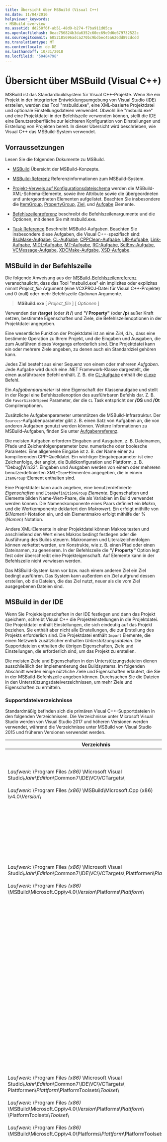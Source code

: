 ```yaml
---
title: Übersicht über MSBuild (Visual C++)
ms.date: 11/04/2016
helpviewer_keywords:
- MSBuild overview
ms.assetid: dd258f6f-ab51-48d9-b274-f7ba911d05ca
ms.openlocfilehash: 0eac756824b3da6352c60ec69e9d6e679732522c
ms.sourcegitcommit: 6052185696adca270bc9bdbec45a626dd89cdcdd
ms.translationtype: MT
ms.contentlocale: de-DE
ms.lasthandoff: 10/31/2018
ms.locfileid: "50484798"
---
```

# <a name="msbuild-visual-c-overview"></a>Übersicht über MSBuild (Visual C++)

MSBuild ist das Standardbuildsystem für Visual C++-Projekte. Wenn Sie ein Projekt in der integrierten Entwicklungsumgebung von Visual Studio (IDE) erstellen, werden das Tool "msbuild.exe", eine XML-basierte Projektdatei und optionale Einstellungsdateien verwendet. Obwohl Sie "msbuild.exe" und eine Projektdatei in der Befehlszeile verwenden können, stellt die IDE eine Benutzeroberfläche zur leichteren Konfiguration von Einstellungen und Erstellung von Projekten bereit. In dieser Übersicht wird beschrieben, wie Visual C++ das MSBuild-System verwendet.

## <a name="prerequisites"></a>Vorraussetzungen

Lesen Sie die folgenden Dokumente zu MSBuild.

- [MSBuild](/visualstudio/msbuild/msbuild) Übersicht der MSBuild-Konzepte.

- [MSBuild-Referenz](/visualstudio/msbuild/msbuild-reference) Referenzinformationen zum MSBuild-System.

- [Projekt-Verweis auf Konfigurationsdateischema](/visualstudio/msbuild/msbuild-project-file-schema-reference) werden die MSBuild-XML-Schema-Elemente, sowie ihre Attribute sowie die übergeordneten und untergeordneten Elementen aufgelistet. Beachten Sie insbesondere die [ItemGroup](/visualstudio/msbuild/itemgroup-element-msbuild), [PropertyGroup](/visualstudio/msbuild/propertygroup-element-msbuild), [Ziel](/visualstudio/msbuild/target-element-msbuild), und [Aufgabe](/visualstudio/msbuild/task-element-msbuild) Elemente.

- [Befehlszeilenreferenz](/visualstudio/msbuild/msbuild-command-line-reference) beschreibt die Befehlszeilenargumente und die Optionen, mit denen Sie mit msbuild.exe.

- [Task Reference](/visualstudio/msbuild/msbuild-task-reference) Beschreibt MSBuild-Aufgaben. Beachten Sie insbesondere diese Aufgaben, die Visual C++-spezifisch sind: [BscMake-Aufgabe](/visualstudio/msbuild/bscmake-task), [CL-Aufgabe](/visualstudio/msbuild/cl-task), [CPPClean-Aufgabe](/visualstudio/msbuild/cppclean-task), [LIB-Aufgabe](/visualstudio/msbuild/lib-task), [Link-Aufgabe](/visualstudio/msbuild/link-task), [MIDL-Aufgabe](/visualstudio/msbuild/midl-task), [MT-Aufgabe](/visualstudio/msbuild/mt-task), [RC-Aufgabe](/visualstudio/msbuild/rc-task), [SetEnv-Aufgabe](/visualstudio/msbuild/setenv-task), [ VCMessage-Aufgabe](/visualstudio/msbuild/vcmessage-task), [XDCMake-Aufgabe](/visualstudio/msbuild/xdcmake-task), [XSD-Aufgabe](/visualstudio/msbuild/xsd-task).

## <a name="msbuild-on-the-command-line"></a>MSBuild in der Befehlszeile

Die folgende Anweisung aus der [MSBuild-Befehlszeilenreferenz](/visualstudio/msbuild/msbuild-command-line-reference) veranschaulicht, dass das Tool "msbuild.exe" ein implizites oder explizites nimmt *Project_file* Argument (eine VCXPROJ-Datei für Visual C++-Projekte) und 0 (null) oder mehr Befehlszeile *Optionen* Argumente.

> **MSBuild.exe** [ *Project_file* ] [ *Optionen* ]

Verwenden der **/target** (oder **/t /**) und **"/ Property"** (oder **/p**) außer Kraft setzen, bestimmte Eigenschaften und Ziele, die Befehlszeilenoptionen in der Projektdatei angegeben.

Eine wesentliche Funktion der Projektdatei ist an eine *Ziel*, d.h., dass eine bestimmte Operation zu Ihrem Projekt, und die Eingaben und Ausgaben, die zum Ausführen dieses Vorgangs erforderlich sind. Eine Projektdatei kann ein oder mehrere Ziele angeben, zu denen auch ein Standardziel gehören kann.

Jedes Ziel besteht aus einer Sequenz von einem oder mehreren *Aufgaben*. Jede Aufgabe wird durch eine .NET Framework-Klasse dargestellt, die einen ausführbaren Befehl enthält. Z. B. die [CL-Aufgabe](/visualstudio/msbuild/cl-task) enthält die [cl.exe](../build/reference/compiling-a-c-cpp-program.md) Befehl.

Ein *Aufgabenparameter* ist eine Eigenschaft der Klassenaufgabe und stellt in der Regel eine Befehlszeilenoption des ausführbaren Befehls dar. Z. B. die `FavorSizeOrSpeed` Parameter, der die `CL` Task entspricht der **/OS** und **/Ot** Compileroptionen.

Zusätzliche Aufgabenparameter unterstützen die MSBuild-Infrastruktur. Der `Sources`-Aufgabenparameter gibt z. B. einen Satz von Aufgaben an, die von anderen Aufgaben genutzt werden können. Weitere Informationen zu MSBuild-Aufgaben, finden Sie unter [Aufgabenreferenz](/visualstudio/msbuild/msbuild-task-reference).

Die meisten Aufgaben erfordern Eingaben und Ausgaben, z. B. Dateinamen, Pfade und Zeichenfolgenparameter bzw. numerische oder boolesche Parameter. Eine allgemeine Eingabe ist z. B. der Name einer zu kompilierenden CPP-Quelldatei. Ein wichtiger Eingabeparameter ist eine Zeichenfolge, der angibt, die Buildkonfiguration und Plattform, z. B. "Debug\|Win32". Eingaben und Ausgaben werden von einem oder mehreren benutzerdefinierten XML-`Item`-Elementen angegeben, die in einem `ItemGroup`-Element enthalten sind.

Eine Projektdatei kann auch angeben, eine benutzerdefinierte *Eigenschaften* und `ItemDefinitionGroup` *Elemente*. Eigenschaften und Elemente bilden Name-Wert-Paare, die als Variablen im Build verwendet werden können. Die Namenskomponente eines Paars definiert ein *Makro*, und die Wertkomponente deklariert den *Makrowert*. Ein erfolgt mithilfe von $(*Namen*)-Notation ein, und ein Elementmakro erfolgt mithilfe der %(*Namen*) Notation.

Andere XML-Elemente in einer Projektdatei können Makros testen und anschließend den Wert eines Makros bedingt festlegen oder die Ausführung des Builds steuern. Makronamen und Literalzeichenfolgen können verkettet werden, um Konstrukte, wie z. B. einen Pfad oder einen Dateinamen, zu generieren. In der Befehlszeile die **"/ Property"** Option legt fest oder überschreibt eine Projekteigenschaft. Auf Elemente kann in der Befehlszeile nicht verwiesen werden.

Das MSBuild-System kann vor bzw. nach einem anderen Ziel ein Ziel bedingt ausführen. Das System kann außerdem ein Ziel aufgrund dessen erstellen, ob die Dateien, die das Ziel nutzt, neuer als die vom Ziel ausgegebenen Dateien sind.

## <a name="msbuild-in-the-ide"></a>MSBuild in der IDE

Wenn Sie Projekteigenschaften in der IDE festlegen und dann das Projekt speichern, schreibt Visual C++ die Projekteinstellungen in die Projektdatei. Die Projektdatei enthält Einstellungen, die sich eindeutig auf das Projekt beziehen. Sie enthält aber nicht alle Einstellungen, die zur Erstellung des Projekts erforderlich sind. Die Projektdatei enthält `Import` Elemente, die einen Netzwerk zusätzlicher enthalten *Unterstützungsdateien.* Die Supportdateien enthalten die übrigen Eigenschaften, Ziele und Einstellungen, die erforderlich sind, um das Projekt zu erstellen.

Die meisten Ziele und Eigenschaften in den Unterstützungsdateien dienen ausschließlich der Implementierung des Buildsystems. Im folgenden Abschnitt werden einige nützliche Ziele und Eigenschaften erläutert, die Sie in der MSBuild-Befehlszeile angeben können. Durchsuchen Sie die Dateien in den Unterstützungsdateiverzeichnissen, um mehr Ziele und Eigenschaften zu ermitteln.

### <a name="support-file-directories"></a>Supportdateiverzeichnisse

Standardmäßig befinden sich die primären Visual C++-Supportdateien in den folgenden Verzeichnissen. Die Verzeichnisse unter Microsoft Visual Studio werden von Visual Studio 2017 und höheren Versionen werden verwendet, während die Verzeichnisse unter MSBuild von Visual Studio 2015 und früheren Versionen verwendet werden.

|Verzeichnis|Beschreibung|
|---------------|-----------------|
|*Laufwerk*: \Program Files *(x86)* \Microsoft Visual Studio\\*Jahr*\\*Edition*\Common7\IDE\VC\VCTargets\ <br /><br />*Laufwerk*: \Program Files *(x86)* \MSBuild\Microsoft.Cpp (x86) \v4.0\\*Version*\ |Enthält die primären Zieldateien (TARGETS-Format) und Eigenschaftendateien (PROPS-Format), die von den Zielen verwendet werden. Standardmäßig verweist das $ (VCTargetsPath)-Makro auf dieses Verzeichnis.|
|*Laufwerk*: \Program Files *(x86)* \Microsoft Visual Studio\\*Jahr*\\*Edition*\Common7\IDE\VC\VCTargets\ Plattformen\\*Plattform*\ <br /><br />*Laufwerk*: \Program Files *(x86)* \MSBuild\Microsoft.Cpp\v4.0\\*Version*\Platforms\\*Plattform*\ |Enthält plattformspezifische Ziel- und Eigenschaftsdateien, die die Ziele und Eigenschaften im übergeordneten Verzeichnis außer Kraft setzen. Dieses Verzeichnis enthält auch eine DLL, die Aufgaben definiert, die von den Zielen in diesem Verzeichnis verwendet werden.<br /><br /> Die *Plattform* steht für die ARM, Win32 oder X64 Unterverzeichnis.|
|*Laufwerk*: \Program Files *(x86)* \Microsoft Visual Studio\\*Jahr*\\*Edition*\Common7\IDE\VC\VCTargets\ Plattformen\\*Plattform*\PlatformToolsets\\*Toolset*\ <br /><br />*Laufwerk*: \Program Files *(x86)* \MSBuild\Microsoft.Cpp\v4.0\\*Version*\Platforms\\*Plattform*\ \PlatformToolsets\\*Toolset*\ <br /><br />*Laufwerk*: \Program Files *(x86)* \MSBuild\Microsoft.Cpp\v4.0\Platforms\\*Plattform*\PlatformToolsets\\*Toolset*\ |Enthält die Verzeichnisse, mit denen das Build Visual C++-Anwendungen zu generieren, indem Sie mit dem angegebenen *Toolset*.<br /><br /> Die *Jahr* und *Edition* Platzhalter von Visual Studio 2017 und höhere Editionen verwendet werden. Die *Version* Platzhalter ist V110 für Visual Studio 2012, V120 für Visual Studio 2013 oder V140 für Visual Studio 2015. Die *Plattform* steht für die ARM, Win32 oder X64 Unterverzeichnis. Die *Toolset* Platzhalter stellt das Toolsetunterverzeichnis, z. B. v140 zum Erstellen von Windows-apps mit dem Visual Studio 2015-Toolset, v120_xp für Windows XP mit dem Toolset von Visual Studio 2013 oder v110_wp80 zu erstellen. Erstellen von Windows Phone 8.0-apps mit dem Toolset von Visual Studio 2012.<br /><br />Der Pfad, der die Verzeichnisse enthält, mit denen den Build entweder Visual C++ 2008 oder Visual C++ 2010-Anwendungen generieren nicht umfassen die *Version*, und die *Plattform* Platzhalter darstellt. die Itanium, Win32 oder X64 Unterverzeichnis. Die *Toolset* -Platzhalter stellt das Toolsetunterverzeichnis v90 oder v100 dar.|

### <a name="support-files"></a>Supportdateien

Die Supportdateiverzeichnisse enthalten Dateien mit diesen Erweiterungen:

|Erweiterung|Beschreibung|
|---------------|-----------------|
|TARGETS|Enthält `Target`-XML-Elemente, die die vom Ziel ausgeführten Aufgaben angeben. Enthält auch `PropertyGroup`-, `ItemGroup`- und `ItemDefinitionGroup`-Elemente sowie benutzerdefinierte `Item`-Elemente, die zum Zuweisen von Dateien und Befehlszeilenoptionen zu Aufgabenparametern verwendet werden.<br /><br /> Weitere Informationen finden Sie unter [Target-Element (MSBuild)](/visualstudio/msbuild/target-element-msbuild).|
|PROPS|Enthält `Property Group`-XML-Elemente und benutzerdefinierte `Property`-XML-Elemente, die während eines Builds verwendete Datei- und Parametereinstellungen angeben.<br /><br /> Enthält auch `ItemDefinitionGroup`-XML-Elemente und benutzerdefinierte `Item`-XML-Elemente, die zusätzliche Einstellungen angeben. In einer Elementdefinitionsgruppe definierte Elemente ähneln Eigenschaften, allerdings kann in der Befehlszeile nicht auf sie zugegriffen werden. Visual C++-Projektdateien verwenden häufig Elemente statt Eigenschaften, um Einstellungen darzustellen.<br /><br /> Weitere Informationen finden Sie unter [ItemGroup-Element (MSBuild)](/visualstudio/msbuild/itemgroup-element-msbuild), [ItemDefinitionGroup-Element (MSBuild)](/visualstudio/msbuild/itemdefinitiongroup-element-msbuild), und [Item-Element (MSBuild)](/visualstudio/msbuild/item-element-msbuild).|
|.xml|Enthält XML-Elemente, die IDE-Benutzeroberflächenelemente, z. B. Eigenschaftenblätter, Eigenschaftenseiten oder Textfeld- bzw. Listenfeldsteuerelemente, deklarieren und initialisieren.<br /><br /> Die XML-Dateien unterstützen direkt die IDE, nicht MSBuild. Die Werte von IDE-Eigenschaften werden jedoch zur Erstellung von Eigenschaften und Elementen verwendet.<br /><br /> Die meisten XML-Dateien befinden sich in einem gebietsschemaspezifischen Unterverzeichnis. Beispielsweise sind die Dateien für die US-Englisch-Region in der $(%%VCTargetsPath%%) \1033\\.|

## <a name="user-targets-and-properties"></a>Benutzerziele und -eigenschaften

Es ist hilfreich zu wissen, welche Eigenschaften und Ziele nützlich und relevant sind, um MSBuild in der Befehlszeile am effektivsten verwenden zu können. Die meisten Eigenschaften und Ziele dienen der Implementierung des Visual C++-Buildsystems und sind daher für den Benutzer nicht relevant. In diesem Abschnitt werden einige lohnende benutzerorientierte Eigenschaften und Ziele beschrieben.

### <a name="platformtoolset-property"></a>PlatformToolset-Eigenschaft

Die `PlatformToolset`-Eigenschaft bestimmt, welches Visual C++-Toolset im Build verwendet wird. Standardmäßig wird das aktuelle Toolset verwendet. Wenn diese Eigenschaft festgelegt ist, verkettet der Wert der Eigenschaft wird mit Literalzeichenfolgen, um den Pfad eines Verzeichnisses zu bilden, das die, die zum Erstellen eines Projekts für eine bestimmte Plattform erforderlichen Eigenschafts- und Zieldateien enthält. Das Plattformtoolset muss installiert sein, um mithilfe dieser Plattform-Toolsetversion zu erstellen.

Legen Sie z. B. die `PlatformToolset` Eigenschaft `v140` Visual C++ 2015 Tools und Bibliotheken zu verwenden, um Ihre Anwendung zu erstellen:

`msbuild myProject.vcxproj /p:PlatformToolset=v140`

### <a name="preferredtoolarchitecture-property"></a>PreferredToolArchitecture-Eigenschaft

Die `PreferredToolArchitecture`-Eigenschaft bestimmt, ob der 32-Bit- oder 64-Bit-Compiler sowie die entsprechenden Tools im Build verwendet werden. Diese Eigenschaft beeinflusst nicht die Ausgabeplattformarchitektur oder Konfiguration. Standardmäßig verwendet MSBuild die X86 Version des Compilers und der Tools, wenn diese Eigenschaft nicht festgelegt ist.

Legen Sie z. B. die `PreferredToolArchitecture` Eigenschaft `x64` auf dem 64-Bit-Compiler und Tools zu verwenden, um Ihre Anwendung zu erstellen:

`msbuild myProject.vcxproj /p:PreferredToolArchitecture=x64`

### <a name="useenv-property"></a>UseEnv-Eigenschaft

Standardmäßig setzen die plattformspezifischen Einstellungen für das aktuelle Projekt die PATH-, INCLUDE-, LIB-, LIBPATH-, CONFIGURATION- und PLATFORM-Umgebungsvariablen außer Kraft. Legen Sie die `UseEnv` Eigenschaft **"true"** um sicherzustellen, dass die Umgebungsvariablen nicht überschrieben werden.

`msbuild myProject.vcxproj /p:UseEnv=true`

### <a name="targets"></a>Ziele

In den Visual C++-Supportdateien sind Hunderte von Zielen enthalten. Die meisten sind jedoch systemorientierte Ziele, die der Benutzer ignorieren kann. Den meisten Systemzielen wird ein Unterstrich (_) vorangestellt oder sie verfügen über einen Namen, der mit "PrepareFor", "Compute", "Before", "After", "Pre" oder "Post" beginnt.

Die folgende Tabelle enthält einige nützliche benutzerorientierte Ziele.

|Target|Beschreibung|
|------------|-----------------|
|BscMake|Führt das Microsoft-Wartungshilfsprogramm zum Durchsuchen von Informationen aus ("bscmake.exe").|
|Build|Erstellt das Projekt.<br /><br /> Dies ist das Standardziel für ein Projekt.|
|ClCompile|Führt das Visual C++-Compilertool ("cl.exe") aus.|
|Bereinigen|Löscht temporäre und zwischengespeicherte Builddateien.|
|Lib|Führt das 32-Bit-Tool von Microsoft zur Bibliotheksverwaltung ("lib.exe") aus.|
|Link|Führt das Visual C++-Linkertool ("link.exe") aus.|
|ManifestResourceCompile|Extrahiert eine Liste der Ressourcen aus einem Manifest und führt das Microsoft Windows-Ressourcencompilertool ("rc.exe") aus.|
|Midl|Führt das MIDL (Microsoft Interface Definition Language)-Compilertool ("midl.exe") aus.|
|Neu erstellen|Bereinigt und erstellt das Projekt.|
|ResourceCompile|Führt das Microsoft Windows-Ressourcencompilertool ("rc.exe") aus.|
|XdcMake|Führt das XML-Dokumentationstool ("xdcmake.exe") aus.|
|Xsd|Führt das XML-Schemadefinitionstool ("Xsd.exe") aus. *Siehe den Hinweis unten.*|

> [!NOTE]
> In Visual Studio 2017, C++-Projekt Unterstützung für **Xsd** Dateien ist veraltet. Sie können weiterhin verwenden **Microsoft.VisualC.CppCodeProvider** durch Hinzufügen von **CppCodeProvider.dll** manuell in den GAC.

## <a name="see-also"></a>Siehe auch

[MSBuild (Visual C++)](../build/msbuild-visual-cpp.md)
